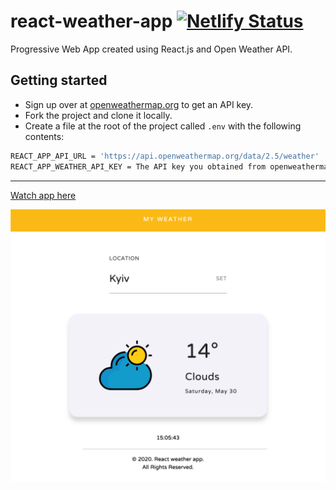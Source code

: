 # react-weather-app [![Netlify Status](https://api.netlify.com/api/v1/badges/f49c09ee-72f0-40f5-90a9-dca942a8862c/deploy-status)](https://app.netlify.com/sites/pwa-react-weather-app/deploys)

Progressive Web App created using React.js and Open Weather API.


## Getting started

- Sign up over at [openweathermap.org](https://openweathermap.org/appid) to get an API key.
- Fork the project and clone it locally.
- Create a file at the root of the project called `.env` with the following contents:

```sh
REACT_APP_API_URL = 'https://api.openweathermap.org/data/2.5/weather'
REACT_APP_WEATHER_API_KEY = The API key you obtained from openweathermap.org
```

---
[Watch app here](https://pwa-react-weather-app.netlify.app)

![Screenshot](screenshot.png)
